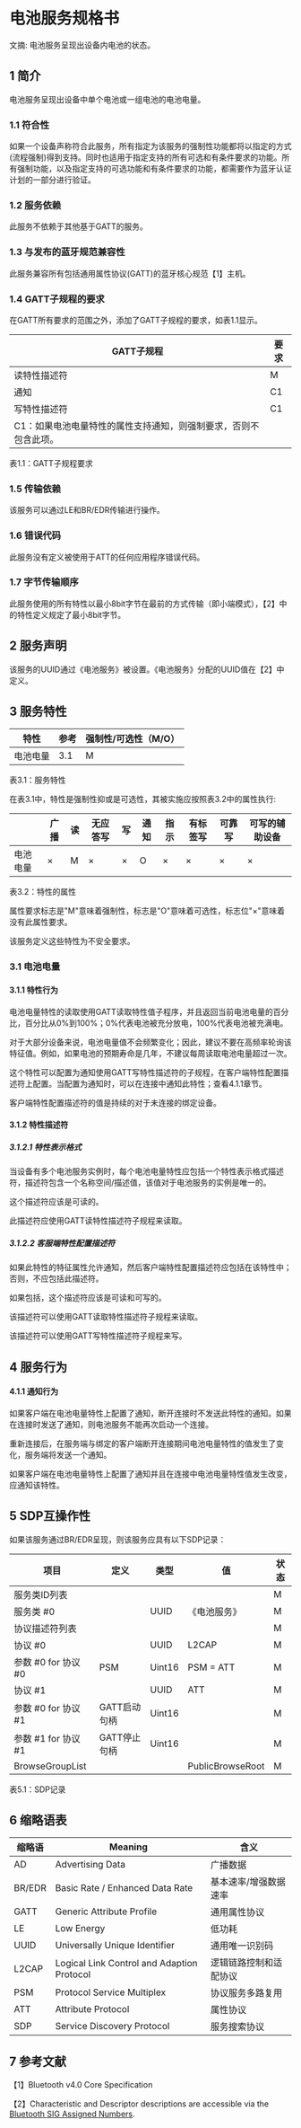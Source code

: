 





# 电池服务规格书
文摘:
电池服务呈现出设备内电池的状态。

##  1 简介

电池服务呈现出设备中单个电池或一组电池的电池电量。

### 1.1 符合性

如果一个设备声称符合此服务，所有指定为该服务的强制性功能都将以指定的方式(流程强制)得到支持。同时也适用于指定支持的所有可选和有条件要求的功能。所有强制功能，以及指定支持的可选功能和有条件要求的功能，都需要作为蓝牙认证计划的一部分进行验证。

### 1.2 服务依赖

此服务不依赖于其他基于GATT的服务。

### 1.3  与发布的蓝牙规范兼容性

此服务兼容所有包括通用属性协议(GATT)的蓝牙核心规范【1】主机。

### 1.4 GATT子规程的要求

在GATT所有要求的范围之外，添加了GATT子规程的要求，如表1.1显示。

| GATT子规程                                                   | 要求 |
| ----------------------------------------------------------- | ---- |
| 读特性描述符                                                  | M    |
| 通知                                                         | C1   |
| 写特性描述符                                                  | C1 |
| C1：如果电池电量特性的属性支持通知，则强制要求，否则不包含此项。 |	|

表1.1：GATT子规程要求



### 1.5 传输依赖

该服务可以通过LE和BR/EDR传输进行操作。

### 1.6 错误代码

此服务没有定义被使用于ATT的任何应用程序错误代码。

### 1.7 字节传输顺序

此服务使用的所有特性以最小8bit字节在最前的方式传输（即小端模式），【2】中的特性定义规定了最小8bit字节。

## 2 服务声明

该服务的UUID通过《电池服务》被设置。《电池服务》分配的UUID值在【2】中定义。

## 3 服务特性

| 特性     | 参考 | 强制性/可选性（M/O） |
| -------- | ---- | -------------------- |
| 电池电量 | 3.1  | M                    |

表3.1：服务特性

在表3.1中，特性是强制性抑或是可选性，其被实施应按照表3.2中的属性执行:



|          | 广播 | 读   | 无应答写 | 写   | 通知 | 指示 | 有标签写 | 可靠写 | 可写的辅助设备 |
| -------- | ---- | ---- | -------- | ---- | ---- | ---- | -------- | ------ | -------------- |
| 电池电量 | ×    | M    | ×        | ×    | O    | ×    | ×        | ×      | ×              |

表3.2：特性的属性

属性要求标志是"M"意味着强制性，标志是"O"意味着可选性，标志位"×"意味着没有此属性要求。

该服务定义这些特性为不安全要求。

### 3.1 电池电量

#### 3.1.1 特性行为

电池电量特性的读取使用GATT读取特性值子程序，并且返回当前电池电量的百分比，百分比从0%到100%；0%代表电池被充分放电，100%代表电池被充满电。

对于大部分设备来说，电池电量值不会频繁变化；因此，建议不要在高频率轮询该特征值。例如，如果电池的预期寿命是几年，不建议每周读取电池电量超过一次。

这个特性可以配置为通知使用GATT写特性描述符的子规程，在客户端特性配置描述符上配置。当配置为通知时，可以在连接中通知此特性；查看4.1.1章节。

客户端特性配置描述符的值是持续的对于未连接的绑定设备。



#### 3.1.2 特性描述符
##### 3.1.2.1 特性表示格式

当设备有多个电池服务实例时，每个电池电量特性应包括一个特性表示格式描述符，描述符包含一个名称空间/描述值，该值对于电池服务的实例是唯一的。

这个描述符应该是可读的。

此描述符应使用GATT读特性描述符子规程来读取。



##### 3.1.2.2 客服端特性配置描述符

如果此特性的特征属性允许通知，然后客户端特性配置描述符应包括在该特性中；否则，不应包括此描述符。

如果包括，这个描述符应该是可读和可写的。

该描述符可以使用GATT读取特性描述符子规程来读取。

该描述符可以使用GATT写特性描述符子规程来写。



## 4 服务行为

#### 4.1.1 通知行为

如果客户端在电池电量特性上配置了通知，断开连接时不发送此特性的通知。如果在连接时发送了通知，则电池服务不能再次启动一个连接。

重新连接后，在服务端与绑定的客户端断开连接期间电池电量特性的值发生了变化，服务端将发送一个通知。

如果客户端在电池电量特性上配置了通知并且在连接中电池电量特性值发生改变，应通知该特性。



## 5 SDP互操作性

如果该服务通过BR/EDR呈现，则该服务应具有以下SDP记录：

| 项目                | 定义         | 类型   | 值               | 状态 |
| ------------------- | ------------ | ------ | ---------------- | ---- |
| 服务类ID列表        |              |        |                  | M    |
| 服务类 #0           |              | UUID   | 《电池服务》     | M    |
| 协议描述符列表      |              |        |                  | M    |
| 协议 #0             |              | UUID   | L2CAP            | M    |
| 参数 #0 for 协议 #0 | PSM          | Uint16 | PSM = ATT        | M    |
| 协议 #1             |              | UUID   | ATT              | M    |
| 参数 #0 for 协议 #1 | GATT启动句柄 | Uint16 |                  | M    |
| 参数 #1 for 协议 #1 | GATT停止句柄 | Uint16 |                  | M    |
| BrowseGroupList     |              |        | PublicBrowseRoot | M    |

表5.1：SDP记录



## 6 缩略语表

| 缩略语 | Meaning                                    | 含义                   |
| ------ | ------------------------------------------ | ---------------------- |
| AD     | Advertising Data                           | 广播数据               |
| BR/EDR | Basic Rate / Enhanced Data Rate            | 基本速率/增强数据速率  |
| GATT   | Generic Attribute Profile                  | 通用属性协议           |
| LE     | Low Energy                                 | 低功耗                 |
| UUID   | Universally Unique Identifier              | 通用唯一识别码         |
| L2CAP  | Logical Link Control and Adaption Protocol | 逻辑链路控制和适配协议 |
| PSM    | Protocol Service Multiplex                 | 协议服务多路复用       |
| ATT    | Attribute Protocol                         | 属性协议               |
| SDP    | Service Discovery Protocol                 | 服务搜索协议           |



## 7 参考文献

【1】Bluetooth v4.0 Core Specification 

【2】Characteristic and Descriptor descriptions are accessible via the <u>Bluetooth SIG Assigned Numbers</u>. 





















































